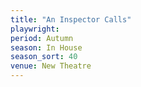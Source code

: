 ```yaml
---
title: "An Inspector Calls"
playwright:
period: Autumn
season: In House
season_sort: 40
venue: New Theatre
---
```

